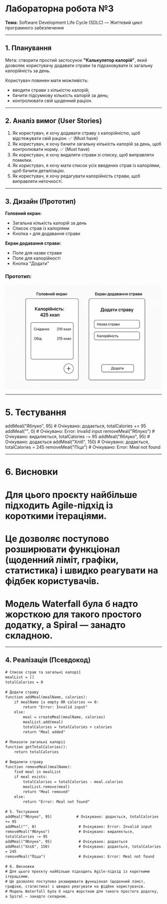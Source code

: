 # Лабораторна робота №3  
**Тема:** Software Development Life Cycle (SDLC) — Життєвий цикл програмного забезпечення  

---

## 1. Планування  
Мета: створити простий застосунок **"Калькулятор калорій"**, який дозволяє користувачу додавати страви та підраховувати їх загальну калорійність за день.  

Користувач повинен мати можливість:  
- вводити страви з кількістю калорій;  
- бачити підсумкову кількість калорій за день;  
- контролювати свій щоденний раціон.  

---

## 2. Аналіз вимог (User Stories)  

1. Як користувач, я хочу додавати страву з калорійністю, щоб відстежувати свій раціон. ✅ (Must have)  
2. Як користувач, я хочу бачити загальну кількість калорій за день, щоб контролювати норму. ✅ (Must have)  
3. Як користувач, я хочу видаляти страви зі списку, щоб виправляти помилки.  
4. Як користувач, я хочу мати список усіх введених страв із калоріями, щоб бачити деталізацію.  
5. Як користувач, я хочу редагувати калорійність страви, щоб виправляти неточності.  

---

## 3. Дизайн (Прототип)  

**Головний екран:**  
- Загальна кількість калорій за день  
- Список страв із калоріями  
- Кнопка `+` для додавання страви  

**Екран додавання страви:**  
- Поле для назви страви  
- Поле для калорійності  
- Кнопка "Додати"  

### Прототип:  
![Прототип калькулятора калорій](prototype.png)  

---

# 5. Тестування
addMeal("Яблуко", 95)           # Очікувано: додається, totalCalories += 95
addMeal("", 0)                   # Очікувано: Error: Invalid input
removeMeal("Яблуко")             # Очікувано: видаляється, totalCalories -= 95
addMeal("Яблуко", 95)            # Очікувано: додається
addMeal("Хліб", 150)             # Очікувано: додається, totalCalories = 245
removeMeal("Піца")               # Очікувано: Error: Meal not found

---

# 6. Висновки
# Для цього проєкту найбільше підходить Agile-підхід із короткими ітераціями.
# Це дозволяє поступово розширювати функціонал (щоденний ліміт, графіки, статистика) і швидко реагувати на фідбек користувачів.
# Модель Waterfall була б надто жорсткою для такого простого додатку, а Spiral — занадто складною.

---

## 4. Реалізація (Псевдокод)

```pseudo
# Список страв та загальні калорії
mealList = []
totalCalories = 0

# Додати страву
function addMeal(mealName, calories):
    if mealName is empty OR calories <= 0:
        return "Error: Invalid input"
    else:
        meal = createMeal(mealName, calories)
        mealList.add(meal)
        totalCalories = totalCalories + calories
        return "Meal added"

# Показати загальні калорії
function getTotalCalories():
    return totalCalories

# Видалити страву
function removeMeal(mealName):
    find meal in mealList
    if meal exists:
        totalCalories = totalCalories - meal.calories
        mealList.remove(meal)
        return "Meal removed"
    else:
        return "Error: Meal not found"

# 5. Тестування
addMeal("Яблуко", 95)           # Очікувано: додається, totalCalories += 95
addMeal("", 0)                   # Очікувано: Error: Invalid input
removeMeal("Яблуко")             # Очікувано: видаляється, totalCalories -= 95
addMeal("Яблуко", 95)            # Очікувано: додається
addMeal("Хліб", 150)             # Очікувано: додається, totalCalories = 245
removeMeal("Піца")               # Очікувано: Error: Meal not found

# 6. Висновки
# Для цього проєкту найбільше підходить Agile-підхід із короткими ітераціями.
# Це дозволяє поступово розширювати функціонал (щоденний ліміт, графіки, статистика) і швидко реагувати на фідбек користувачів.
# Модель Waterfall була б надто жорсткою для такого простого додатку, а Spiral — занадто складною.
